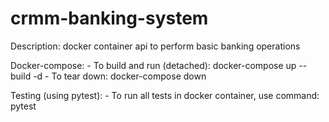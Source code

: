 # crmm-banking-system
Description: docker container api to perform basic banking operations

Docker-compose:
    - To build and run (detached): docker-compose up --build -d
    - To tear down: docker-compose down

Testing (using pytest):
    - To run all tests in docker container, use command: pytest

